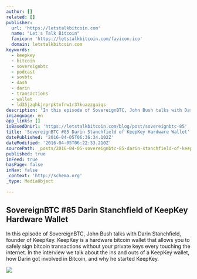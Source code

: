 ```yaml
---
author: []
related: []
publisher:
  url: 'https://letstalkbitcoin.com'
  name: "Let's Talk Bitcoin"
  favicon: 'https://letstalkbitcoin.com/favicon.ico'
  domain: letstalkbitcoin.com
keywords:
  - keepkey
  - bitcoin
  - sovereignbtc
  - podcast
  - sovbtc
  - dash
  - darin
  - transactions
  - wallet
  - ld35jzqhkjrprpktnfrw1r37kuazzgaiqs
description: 'In this episode of SovereignBTC, John Bush talks with Darin Stanchfield, founder of KeepKey. KeepKey is a hardware bitcoin wallet that allows you to safely sign bitcoin transactions without your private keys every touching the internet. In the interview we talk about the ins and outs of a KeepKey wallet, how Darin got involved in Bitcoin, and why he started KeepKey.'
inLanguage: en
app_links: []
isBasedOnUrl: 'https://letstalkbitcoin.com/blog/post/sovereignbtc-85'
title: 'SovereignBTC #85 Darin Stanchfield of KeepKey Hardware Wallet'
datePublished: '2016-04-05T06:36:34.102Z'
dateModified: '2016-04-05T06:22:33.210Z'
sourcePath: _posts/2016-04-05-sovereignbtc-85-darin-stanchfield-of-keepkey-hardware-walle.md
published: true
inFeed: true
hasPage: false
inNav: false
_context: 'http://schema.org'
_type: MediaObject

---
```

<article style=""><h1>SovereignBTC #85 Darin Stanchfield of KeepKey Hardware Wallet</h1><p>In this episode of SovereignBTC, John Bush talks with Darin Stanchfield, founder of KeepKey. KeepKey is a hardware bitcoin wallet that allows you to safely sign bitcoin transactions without your private keys every touching the internet. In the interview we talk about the ins and outs of a KeepKey wallet, how Darin got involved in Bitcoin, and why he started KeepKey.</p><img src="https://letstalkbitcoin.com/files/blogs/1740-31c50d1b1b2070239dbb30d1d3b832451969888c17f9e289a831bbf645ade726.jpg" /></article>